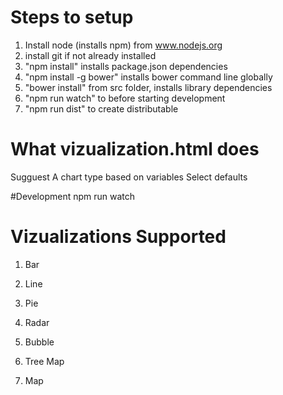 # Steps to setup

1. Install node (installs npm) from www.nodejs.org
2. install git if not already installed
3. "npm install" installs package.json dependencies
4. "npm install -g bower" installs bower command line globally
5. "bower install" from src folder, installs library dependencies
6. "npm run watch" to before starting development
7. "npm run dist" to create distributable

# What vizualization.html does
Sugguest A chart type based on variables
Select defaults

#Development
npm run watch

# Vizualizations Supported
1. Bar

2. Line
3. Pie
4. Radar
5. Bubble
6. Tree Map
7. Map





